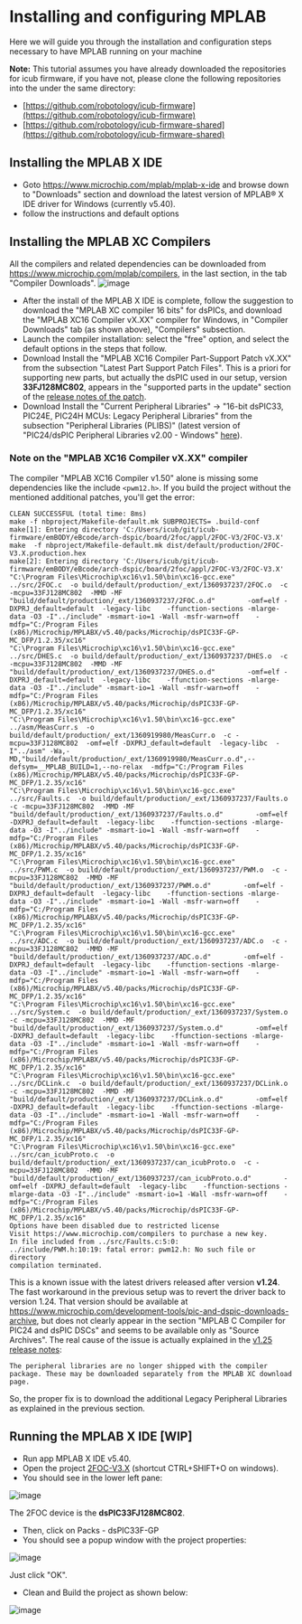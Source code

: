 # Installing and configuring MPLAB

Here we will guide you through the installation and configuration steps necessary
to have MPLAB running on your machine

**Note:** This tutorial assumes you have already downloaded the repositories for
icub firmware, if you have not, please clone the following repositories into the 
under the same directory:
- [https://github.com/robotology/icub-firmware](https://github.com/robotology/icub-firmware)
- [https://github.com/robotology/icub-firmware-shared](https://github.com/robotology/icub-firmware-shared)


## Installing the MPLAB X IDE

- Goto https://www.microchip.com/mplab/mplab-x-ide and browse down to "Downloads" 
section and download the latest version of MPLAB® X IDE driver for Windows 
(currently v5.40).
- follow the instructions and default options

## Installing the MPLAB XC Compilers

All the compilers and related dependencies can be downloaded from 
https://www.microchip.com/mplab/compilers, in the last section, in the tab 
"Compiler Downloads".
![image](https://user-images.githubusercontent.com/6848872/87525025-375ecb80-c689-11ea-9091-424cf2ab7e16.png)

- After the install of the MPLAB X IDE is complete, follow the suggestion to download
 the "MPLAB XC compiler 16 bits" for dsPICs, and download the "MPLAB XC16 Compiler 
 vX.XX" compiler for Windows, in "Compiler Downloads" tab (as shown above), 
 "Compilers" subsection.
- Launch the compiler installation: select the "free" option, and select the default 
options in the steps that follow.
- Download Install the "MPLAB XC16 Compiler Part-Support Patch vX.XX" from the 
subsection "Latest Part Support Patch Files". This is a priori for supporting new 
parts, but actually the dsPIC used in our setup, version **33FJ128MC802**, appears 
in the "supported parts in the update" section of the 
[release notes of the patch](https://ww1.microchip.com/downloads/en/DeviceDoc/XC16-v1.50-part-support-release-notes.html).
- Download Install the "Current Peripheral Libraries" -> "16-bit dsPIC33, PIC24E, 
PIC24H MCUs: Legacy Peripheral Libraries" from the subsection "Peripheral Libraries 
(PLIBS)" (latest version of "PIC24/dsPIC Peripheral Libraries v2.00 - Windows" 
[here](https://www.microchip.com/SWLibraryWeb/product.aspx?product=PIC24%20MCU%20dsPIC%20Peripheral%20Lib)).

### Note on the "MPLAB XC16 Compiler vX.XX" compiler

The compiler "MPLAB XC16 Compiler v1.50" alone is missing some dependencies like the include `<pwm12.h>`. If you build the project without the mentioned additional patches, you'll get the error:
```
CLEAN SUCCESSFUL (total time: 8ms)
make -f nbproject/Makefile-default.mk SUBPROJECTS= .build-conf
make[1]: Entering directory 'C:/Users/icub/git/icub-firmware/emBODY/eBcode/arch-dspic/board/2foc/appl/2FOC-V3/2FOC-V3.X'
make  -f nbproject/Makefile-default.mk dist/default/production/2FOC-V3.X.production.hex
make[2]: Entering directory 'C:/Users/icub/git/icub-firmware/emBODY/eBcode/arch-dspic/board/2foc/appl/2FOC-V3/2FOC-V3.X'
"C:\Program Files\Microchip\xc16\v1.50\bin\xc16-gcc.exe"   ../src/2FOC.c  -o build/default/production/_ext/1360937237/2FOC.o  -c -mcpu=33FJ128MC802  -MMD -MF "build/default/production/_ext/1360937237/2FOC.o.d"        -omf=elf -DXPRJ_default=default  -legacy-libc    -ffunction-sections -mlarge-data -O3 -I"../include" -msmart-io=1 -Wall -msfr-warn=off    -mdfp="C:/Program Files (x86)/Microchip/MPLABX/v5.40/packs/Microchip/dsPIC33F-GP-MC_DFP/1.2.35/xc16"
"C:\Program Files\Microchip\xc16\v1.50\bin\xc16-gcc.exe"   ../src/DHES.c  -o build/default/production/_ext/1360937237/DHES.o  -c -mcpu=33FJ128MC802  -MMD -MF "build/default/production/_ext/1360937237/DHES.o.d"        -omf=elf -DXPRJ_default=default  -legacy-libc    -ffunction-sections -mlarge-data -O3 -I"../include" -msmart-io=1 -Wall -msfr-warn=off    -mdfp="C:/Program Files (x86)/Microchip/MPLABX/v5.40/packs/Microchip/dsPIC33F-GP-MC_DFP/1.2.35/xc16"
"C:\Program Files\Microchip\xc16\v1.50\bin\xc16-gcc.exe"   ../asm/MeasCurr.s  -o build/default/production/_ext/1360919980/MeasCurr.o  -c -mcpu=33FJ128MC802  -omf=elf -DXPRJ_default=default  -legacy-libc  -I"../asm" -Wa,-MD,"build/default/production/_ext/1360919980/MeasCurr.o.d",--defsym=__MPLAB_BUILD=1,--no-relax  -mdfp="C:/Program Files (x86)/Microchip/MPLABX/v5.40/packs/Microchip/dsPIC33F-GP-MC_DFP/1.2.35/xc16"
"C:\Program Files\Microchip\xc16\v1.50\bin\xc16-gcc.exe"   ../src/Faults.c  -o build/default/production/_ext/1360937237/Faults.o  -c -mcpu=33FJ128MC802  -MMD -MF "build/default/production/_ext/1360937237/Faults.o.d"        -omf=elf -DXPRJ_default=default  -legacy-libc    -ffunction-sections -mlarge-data -O3 -I"../include" -msmart-io=1 -Wall -msfr-warn=off    -mdfp="C:/Program Files (x86)/Microchip/MPLABX/v5.40/packs/Microchip/dsPIC33F-GP-MC_DFP/1.2.35/xc16"
"C:\Program Files\Microchip\xc16\v1.50\bin\xc16-gcc.exe"   ../src/PWM.c  -o build/default/production/_ext/1360937237/PWM.o  -c -mcpu=33FJ128MC802  -MMD -MF "build/default/production/_ext/1360937237/PWM.o.d"        -omf=elf -DXPRJ_default=default  -legacy-libc    -ffunction-sections -mlarge-data -O3 -I"../include" -msmart-io=1 -Wall -msfr-warn=off    -mdfp="C:/Program Files (x86)/Microchip/MPLABX/v5.40/packs/Microchip/dsPIC33F-GP-MC_DFP/1.2.35/xc16"
"C:\Program Files\Microchip\xc16\v1.50\bin\xc16-gcc.exe"   ../src/ADC.c  -o build/default/production/_ext/1360937237/ADC.o  -c -mcpu=33FJ128MC802  -MMD -MF "build/default/production/_ext/1360937237/ADC.o.d"        -omf=elf -DXPRJ_default=default  -legacy-libc    -ffunction-sections -mlarge-data -O3 -I"../include" -msmart-io=1 -Wall -msfr-warn=off    -mdfp="C:/Program Files (x86)/Microchip/MPLABX/v5.40/packs/Microchip/dsPIC33F-GP-MC_DFP/1.2.35/xc16"
"C:\Program Files\Microchip\xc16\v1.50\bin\xc16-gcc.exe"   ../src/System.c  -o build/default/production/_ext/1360937237/System.o  -c -mcpu=33FJ128MC802  -MMD -MF "build/default/production/_ext/1360937237/System.o.d"        -omf=elf -DXPRJ_default=default  -legacy-libc    -ffunction-sections -mlarge-data -O3 -I"../include" -msmart-io=1 -Wall -msfr-warn=off    -mdfp="C:/Program Files (x86)/Microchip/MPLABX/v5.40/packs/Microchip/dsPIC33F-GP-MC_DFP/1.2.35/xc16"
"C:\Program Files\Microchip\xc16\v1.50\bin\xc16-gcc.exe"   ../src/DCLink.c  -o build/default/production/_ext/1360937237/DCLink.o  -c -mcpu=33FJ128MC802  -MMD -MF "build/default/production/_ext/1360937237/DCLink.o.d"        -omf=elf -DXPRJ_default=default  -legacy-libc    -ffunction-sections -mlarge-data -O3 -I"../include" -msmart-io=1 -Wall -msfr-warn=off    -mdfp="C:/Program Files (x86)/Microchip/MPLABX/v5.40/packs/Microchip/dsPIC33F-GP-MC_DFP/1.2.35/xc16"
"C:\Program Files\Microchip\xc16\v1.50\bin\xc16-gcc.exe"   ../src/can_icubProto.c  -o build/default/production/_ext/1360937237/can_icubProto.o  -c -mcpu=33FJ128MC802  -MMD -MF "build/default/production/_ext/1360937237/can_icubProto.o.d"        -omf=elf -DXPRJ_default=default  -legacy-libc    -ffunction-sections -mlarge-data -O3 -I"../include" -msmart-io=1 -Wall -msfr-warn=off    -mdfp="C:/Program Files (x86)/Microchip/MPLABX/v5.40/packs/Microchip/dsPIC33F-GP-MC_DFP/1.2.35/xc16"
Options have been disabled due to restricted license
Visit https://www.microchip.com/compilers to purchase a new key.
In file included from ../src/Faults.c:5:0:
../include/PWM.h:10:19: fatal error: pwm12.h: No such file or directory
compilation terminated.
```
This is a known issue with the latest drivers released after version **v1.24**. The fast workaround in the previous setup was to revert the driver back to version 1.24. That version should be available at https://www.microchip.com/development-tools/pic-and-dspic-downloads-archive, but does not clearly appear in the section "MPLAB C Compiler for PIC24 and dsPIC DSCs" and seems to be available only as "Source Archives". The real cause of the issue is actually explained in the [v1.25 release notes](http://ww1.microchip.com/downloads/en/DeviceDoc/XC16-v-1.25%20release%20notes.html):
```
The peripheral libraries are no longer shipped with the compiler package. These may be downloaded separately from the MPLAB XC download page.
```
So, the proper fix is to download the additional Legacy Peripheral Libraries as explained in the previous section.

## Running the MPLAB X IDE [WIP]

- Run app MPLAB X IDE v5.40.
- Open the project [2FOC-V3.X](https://github.com/robotology/icub-firmware/tree/master/emBODY/eBcode/arch-dspic/board/2foc/appl/2FOC-V3/2FOC-V3.X) (shortcut CTRL+SHIFT+O on windows).
- You should see in the lower left pane:

![image](img/MPLAB_1.png)

The 2FOC device is the **dsPIC33FJ128MC802**.

- Then, click on Packs - dsPIC33F-GP
- You should see a popup window with the project properties:

![image](img/MPLAB_2.png)

Just click "OK".

- Clean and Build the project as shown below:

![image](img/MPLAB_3.png)
